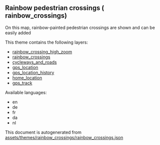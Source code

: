 

 Rainbow pedestrian crossings ( rainbow_crossings) 
---------------------------------------------------



On this map, rainbow-painted pedestrian crossings are shown and can be easily added

This theme contains the following layers:



  - [rainbow_crossing_high_zoom](../Layers/rainbow_crossing_high_zoom.md)
  - [rainbow_crossings](../Layers/rainbow_crossings.md)
  - [cycleways_and_roads](../Layers/cycleways_and_roads.md)
  - [gps_location](../Layers/gps_location.md)
  - [gps_location_history](../Layers/gps_location_history.md)
  - [home_location](../Layers/home_location.md)
  - [gps_track](../Layers/gps_track.md)


Available languages:



  - en
  - de
  - fr
  - da
  - nl
 

This document is autogenerated from [assets/themes/rainbow_crossings/rainbow_crossings.json](https://github.com/pietervdvn/MapComplete/blob/develop/assets/themes/rainbow_crossings/rainbow_crossings.json)